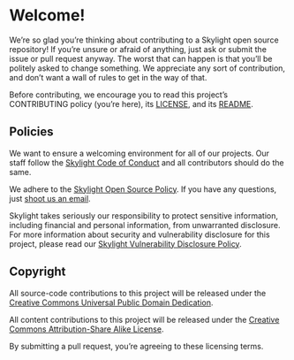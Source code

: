# Welcome!

We’re so glad you’re thinking about contributing to a Skylight open source repository! If you’re unsure or afraid of anything, just ask or submit the issue or pull request anyway. The worst that can happen is that you’ll be politely asked to change something. We appreciate any sort of contribution, and don’t want a wall of rules to get in the way of that.

Before contributing, we encourage you to read this project’s CONTRIBUTING policy (you’re here), its [LICENSE](LICENSE.md), and its [README](README.md).

## Policies

We want to ensure a welcoming environment for all of our projects. Our staff follow the [Skylight Code of Conduct](https://skylight.digital/company/policies/code-of-conduct/) and all contributors should do the same.

We adhere to the [Skylight Open Source Policy](https://skylight.digital/company/policies/open-source/). If you have any questions, just [shoot us an email](mailto:hello@skylight.digital).

Skylight takes seriously our responsibility to protect sensitive information, including financial and personal information, from unwarranted disclosure. For more information about security and vulnerability disclosure for this project, please read our [Skylight Vulnerability Disclosure Policy](https://skylight.digital/company/policies/vulnerability-disclosure/).

## Copyright

All source-code contributions to this project will be released under the [Creative Commons Universal Public Domain Dedication](https://creativecommons.org/publicdomain/zero/1.0/).

All content contributions to this project will be released under the [Creative Commons Attribution-Share Alike License](https://creativecommons.org/licenses/by-sa/4.0/).

By submitting a pull request, you’re agreeing to these licensing terms.
